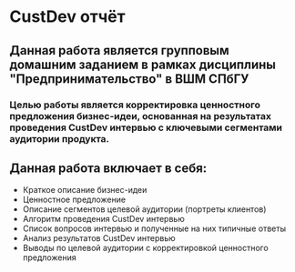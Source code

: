 # CustDev отчёт
## Данная работа является групповым домашним заданием в рамках диcциплины "Предпринимательство" в ВШМ СПбГУ

### Целью работы является корректировка ценностного предложения бизнес-идеи, основанная на результатах проведения CustDev интервью с ключевыми сегментами аудитории продукта.


## Данная работа включает в себя:
+ Краткое описание бизнес-идеи
+ Ценностное предложение
+ Описание сегментов целевой аудитории (портреты клиентов)
+ Алгоритм проведения CustDev интервью
+ Список вопросов интервью и полученные на них типичные ответы
+ Анализ результатов CustDev интервью
+ Выводы по целевой аудитории с корректировкой ценностного предложения
